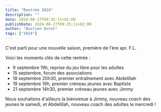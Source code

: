 ```yaml
---
title: "Rentrée 2024"
description: ""
date: 2024-08-27T09:25:11+02:00
publishDate: 2024-08-27T09:25:11+02:00
author: "Bastien Duret"
tags: ["2024"]
---
```


C'est parti pour une nouvelle saison, première de l'ère apr. F.L.

Voici les moments clés de cette rentrée :
- 9 septembre 19h, reprise du jeu libre pour les adultes
- 15 septembre, forum des associations
- 18 septembre 20h30, premier entraînement avec Abdelillah
- 19 septembre 19h, premier créneau jeunes avec Baptiste
- 21 septembre 14h30, premier créneau jeunes avec Jimmy


Nous souhaitons d'ailleurs la bienvenue à Jimmy, nouveau coach des jeunes le samedi, et Abdelillah, nouveau coach des adultes le mercredi !